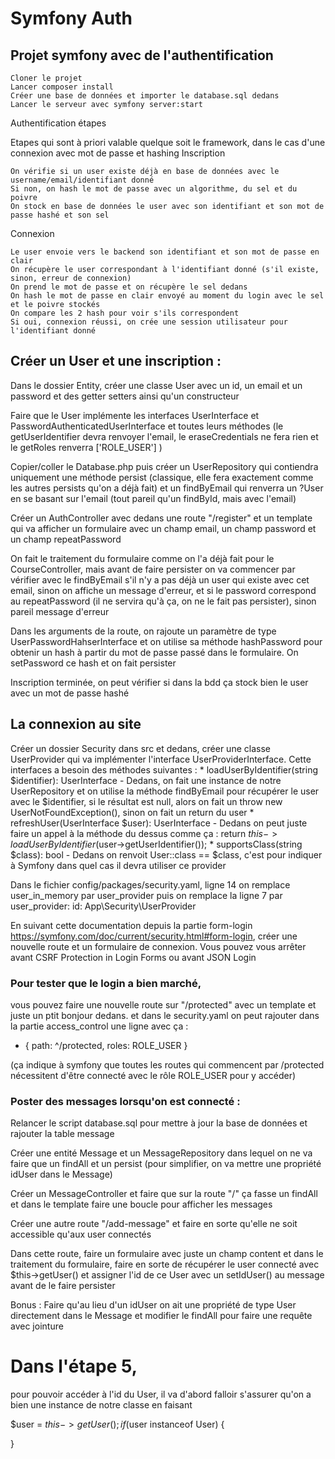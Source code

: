 # Symfony Auth

## Projet symfony avec de l'authentification

    Cloner le projet
    Lancer composer install
    Créer une base de données et importer le database.sql dedans
    Lancer le serveur avec symfony server:start

Authentification étapes

Etapes qui sont à priori valable quelque soit le framework, dans le cas d'une connexion avec mot de passe et hashing
Inscription

    On vérifie si un user existe déjà en base de données avec le username/email/identifiant donné
    Si non, on hash le mot de passe avec un algorithme, du sel et du poivre
    On stock en base de données le user avec son identifiant et son mot de passe hashé et son sel

Connexion

    Le user envoie vers le backend son identifiant et son mot de passe en clair
    On récupère le user correspondant à l'identifiant donné (s'il existe, sinon, erreur de connexion)
    On prend le mot de passe et on récupère le sel dedans
    On hash le mot de passe en clair envoyé au moment du login avec le sel et le poivre stockés
    On compare les 2 hash pour voir s'ils correspondent
    Si oui, connexion réussi, on crée une session utilisateur pour l'identifiant donné




## Créer un User et une inscription :

Dans le dossier Entity, créer une classe User avec un id, un email et un password et des getter setters ainsi qu'un constructeur
	
Faire que le User implémente les interfaces UserInterface et PasswordAuthenticatedUserInterface et toutes leurs méthodes (le getUserIdentifier devra renvoyer l'email, le eraseCredentials ne fera rien et le getRoles renverra ['ROLE_USER'] )
	
Copier/coller le Database.php puis créer un UserRepository qui contiendra uniquement une méthode persist (classique, elle fera exactement comme les autres persists qu'on a déjà fait) et un findByEmail qui renverra un ?User en se basant sur l'email (tout pareil qu'un findById, mais avec l'email)
	
Créer un AuthController avec dedans une route "/register" et un template qui va afficher un formulaire avec un champ email, un champ password et un champ repeatPassword
	
On fait le traitement du formulaire comme on l'a déjà fait pour le CourseController, mais avant de faire persister on va commencer par vérifier avec le findByEmail s'il n'y a pas déjà un user qui existe avec cet email, sinon on affiche un message d'erreur, et si le password correspond au repeatPassword (il ne servira qu'à ça, on ne le fait pas persister), sinon pareil message d'erreur
	
Dans les arguments de la route, on rajoute un paramètre de type UserPasswordHahserInterface et on utilise sa méthode hashPassword pour obtenir un hash à partir du mot de passe passé dans le formulaire. On setPassword ce hash et on fait persister
	
Inscription terminée, on peut vérifier si dans la bdd ça stock bien le user avec un mot de passe hashé


## La connexion au site


	
Créer un dossier Security dans src et dedans, créer une classe UserProvider qui va implémenter l'interface UserProviderInterface. Cette interfaces a besoin des méthodes suivantes :
	* loadUserByIdentifier(string $identifier): UserInterface - Dedans, on fait une instance de notre UserRepository et on utilise la méthode findByEmail pour récupérer le user avec le $identifier, si le résultat est null, alors on fait un throw new UserNotFoundException(), sinon on fait un return du user
	* refreshUser(UserInterface $user): UserInterface - Dedans on peut juste faire un appel à la méthode du dessus comme ça : return $this->loadUserByIdentifier($user->getUserIdentifier());
	* supportsClass(string $class): bool - Dedans on renvoit User::class == $class, c'est pour indiquer à Symfony dans quel cas il devra utiliser ce provider
	
Dans le fichier config/packages/security.yaml, ligne 14 on remplace user_in_memory par user_provider puis on remplace la ligne 7 par 
	user_provider:
	    id: App\Security\UserProvider
	
En suivant cette documentation depuis la partie form-login https://symfony.com/doc/current/security.html#form-login, créer une nouvelle route et un formulaire de connexion. Vous pouvez vous arrêter avant CSRF Protection in Login Forms ou avant JSON Login

### Pour tester que le login a bien marché,
 vous pouvez faire une nouvelle route sur "/protected" avec un template et juste un ptit bonjour dedans. et dans le security.yaml on peut rajouter dans la partie access_control une ligne avec ça :


- { path: ^/protected, roles: ROLE_USER }
 
(ça indique à symfony que toutes les routes qui commencent par /protected nécessitent d'être connecté avec le rôle ROLE_USER pour y accéder)

### Poster des messages lorsqu'on est connecté :


	
Relancer le script database.sql pour mettre à jour la base de données et rajouter la table message
	
Créer une entité Message et un MessageRepository dans lequel on ne va faire que un findAll et un persist (pour simplifier, on va mettre une propriété idUser dans le Message)
	
Créer un MessageController et faire que sur la route "/" ça fasse un findAll et dans le template faire une boucle pour afficher les messages
	
Créer une autre route "/add-message" et faire en sorte qu'elle ne soit accessible qu'aux user connectés
	
Dans cette route, faire un formulaire avec juste un champ content et dans le traitement du formulaire, faire en sorte de récupérer le user connecté avec $this->getUser() et assigner l'id de ce User avec un setIdUser() au message avant de le faire persister

Bonus : Faire qu'au lieu d'un idUser on ait une propriété de type User directement dans le Message et modifier le findAll pour faire une requête avec jointure

# Dans l'étape 5,
 pour pouvoir accéder à l'id du User, il va d'abord falloir s'assurer qu'on a bien une instance de notre classe en faisant 

$user = $this->getUser();
if($user instanceof User) {
 
}